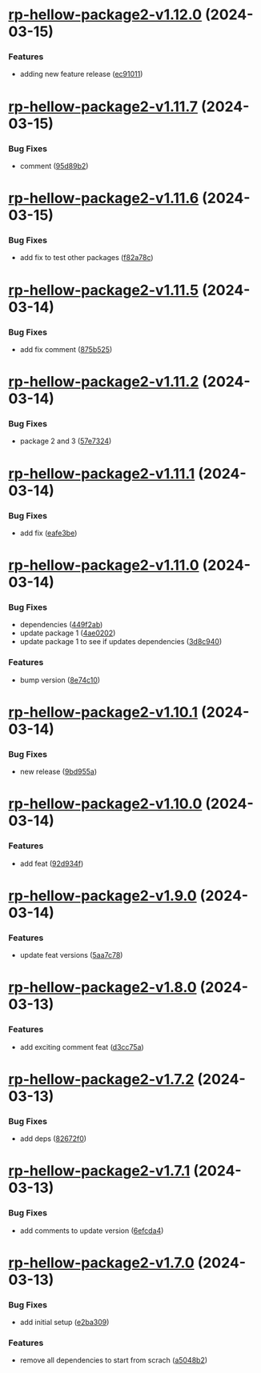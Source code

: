 # [rp-hellow-package2-v1.12.0](https://github.com/iriteshp/hellow-npm/compare/rp-hellow-package2-v1.11.7...rp-hellow-package2-v1.12.0) (2024-03-15)


### Features

* adding new feature release ([ec91011](https://github.com/iriteshp/hellow-npm/commit/ec91011c0db92b57ee7e14a7cb7f05a8e91373fc))

# [rp-hellow-package2-v1.11.7](https://github.com/iriteshp/hellow-npm/compare/rp-hellow-package2-v1.11.6...rp-hellow-package2-v1.11.7) (2024-03-15)


### Bug Fixes

* comment ([95d89b2](https://github.com/iriteshp/hellow-npm/commit/95d89b2ece5896f052c9a5de12a9bb4a3fe554cf))

# [rp-hellow-package2-v1.11.6](https://github.com/iriteshp/hellow-npm/compare/rp-hellow-package2-v1.11.5...rp-hellow-package2-v1.11.6) (2024-03-15)


### Bug Fixes

* add fix to test other packages ([f82a78c](https://github.com/iriteshp/hellow-npm/commit/f82a78c47084ba79d8a3939f8f797f520f13a8b1))

# [rp-hellow-package2-v1.11.5](https://github.com/iriteshp/hellow-npm/compare/rp-hellow-package2-v1.11.4...rp-hellow-package2-v1.11.5) (2024-03-14)


### Bug Fixes

* add fix comment ([875b525](https://github.com/iriteshp/hellow-npm/commit/875b52561347aa64e73e61eba2538bcff2b5eb2b))

# [rp-hellow-package2-v1.11.2](https://github.com/iriteshp/hellow-npm/compare/rp-hellow-package2-v1.11.1...rp-hellow-package2-v1.11.2) (2024-03-14)


### Bug Fixes

* package 2 and 3 ([57e7324](https://github.com/iriteshp/hellow-npm/commit/57e7324f90e6d6c56f8704f844a56fe41ead3087))

# [rp-hellow-package2-v1.11.1](https://github.com/iriteshp/hellow-npm/compare/rp-hellow-package2-v1.11.0...rp-hellow-package2-v1.11.1) (2024-03-14)


### Bug Fixes

* add fix ([eafe3be](https://github.com/iriteshp/hellow-npm/commit/eafe3beef6bcd49bcb5ac44a4f0d63929e578fd1))

# [rp-hellow-package2-v1.11.0](https://github.com/iriteshp/hellow-npm/compare/rp-hellow-package2-v1.10.1...rp-hellow-package2-v1.11.0) (2024-03-14)


### Bug Fixes

* dependencies ([449f2ab](https://github.com/iriteshp/hellow-npm/commit/449f2abc4d29d52b1a4bda54b235928b1f552b6a))
* update package 1 ([4ae0202](https://github.com/iriteshp/hellow-npm/commit/4ae0202a256048a66d086b0dc39b6a95553e66d1))
* update package 1 to see if updates dependencies ([3d8c940](https://github.com/iriteshp/hellow-npm/commit/3d8c9404c9290b464d0046903c84de9b9e1b8f28))


### Features

* bump version ([8e74c10](https://github.com/iriteshp/hellow-npm/commit/8e74c1034a62664dd33f3598d8728792961929d7))

# [rp-hellow-package2-v1.10.1](https://github.com/iriteshp/hellow-npm/compare/rp-hellow-package2-v1.10.0...rp-hellow-package2-v1.10.1) (2024-03-14)


### Bug Fixes

* new release ([9bd955a](https://github.com/iriteshp/hellow-npm/commit/9bd955a9012d7b7f3c4df5a5890335435dafc775))

# [rp-hellow-package2-v1.10.0](https://github.com/iriteshp/hellow-npm/compare/rp-hellow-package2-v1.9.0...rp-hellow-package2-v1.10.0) (2024-03-14)


### Features

* add feat ([92d934f](https://github.com/iriteshp/hellow-npm/commit/92d934f86f458091abd8a7ff06464dd6f275a6d0))

# [rp-hellow-package2-v1.9.0](https://github.com/iriteshp/hellow-npm/compare/rp-hellow-package2-v1.8.0...rp-hellow-package2-v1.9.0) (2024-03-14)


### Features

* update feat versions ([5aa7c78](https://github.com/iriteshp/hellow-npm/commit/5aa7c78c93da45728b2dcc8bf4bad954aa695e7f))

# [rp-hellow-package2-v1.8.0](https://github.com/iriteshp/hellow-npm/compare/rp-hellow-package2-v1.7.2...rp-hellow-package2-v1.8.0) (2024-03-13)


### Features

* add exciting comment feat ([d3cc75a](https://github.com/iriteshp/hellow-npm/commit/d3cc75a5c54fc542a78f1cbc0815197357fb0eef))

# [rp-hellow-package2-v1.7.2](https://github.com/iriteshp/hellow-npm/compare/rp-hellow-package2-v1.7.1...rp-hellow-package2-v1.7.2) (2024-03-13)


### Bug Fixes

* add deps ([82672f0](https://github.com/iriteshp/hellow-npm/commit/82672f0b34d6f6e3028e539c3425ca88f4703c39))

# [rp-hellow-package2-v1.7.1](https://github.com/iriteshp/hellow-npm/compare/rp-hellow-package2-v1.7.0...rp-hellow-package2-v1.7.1) (2024-03-13)


### Bug Fixes

* add comments to update version ([6efcda4](https://github.com/iriteshp/hellow-npm/commit/6efcda496b781b80fef016258b7433f1708e716e))

# [rp-hellow-package2-v1.7.0](https://github.com/iriteshp/hellow-npm/compare/rp-hellow-package2-v1.6.0...rp-hellow-package2-v1.7.0) (2024-03-13)


### Bug Fixes

* add initial setup ([e2ba309](https://github.com/iriteshp/hellow-npm/commit/e2ba3095c2a86fee2ca70a5e67391e49037d688c))


### Features

* remove all dependencies to start from scrach ([a5048b2](https://github.com/iriteshp/hellow-npm/commit/a5048b213cdb0bee5526b7a9ffea44ad9a883c5b))
